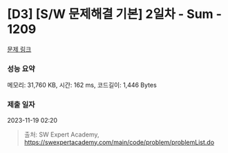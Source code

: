 # [D3] [S/W 문제해결 기본] 2일차 - Sum - 1209 

[문제 링크](https://swexpertacademy.com/main/code/problem/problemDetail.do?contestProbId=AV13_BWKACUCFAYh) 

### 성능 요약

메모리: 31,760 KB, 시간: 162 ms, 코드길이: 1,446 Bytes

### 제출 일자

2023-11-19 02:20



> 출처: SW Expert Academy, https://swexpertacademy.com/main/code/problem/problemList.do